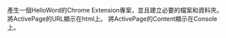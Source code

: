 產生一個HelloWord的Chrome Extension專案，並且建立必要的檔案和資料夾。
將ActivePage的URL顯示在html上。
將ActivePage的Content顯示在Console上。
